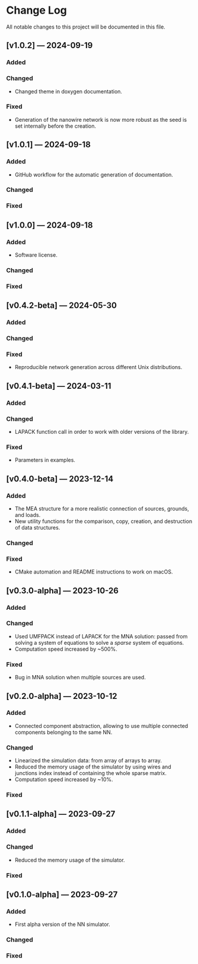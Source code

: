 # Change Log

All notable changes to this project will be documented in this file.

## [v1.0.2] — 2024-09-19

### Added
### Changed
- Changed theme in doxygen documentation.
### Fixed
- Generation of the nanowire network is now more robust as the seed is set internally before the creation.



## [v1.0.1] — 2024-09-18

### Added
- GitHub workflow for the automatic generation of documentation.
### Changed
### Fixed



## [v1.0.0] — 2024-09-18

### Added
- Software license.
### Changed
### Fixed



## [v0.4.2-beta] — 2024-05-30

### Added
### Changed
### Fixed
- Reproducible network generation across different Unix distributions.



## [v0.4.1-beta] — 2024-03-11

### Added
### Changed
- LAPACK function call in order to work with older versions of the library.
### Fixed
- Parameters in examples.



## [v0.4.0-beta] — 2023-12-14

### Added
- The MEA structure for a more realistic connection of sources, grounds, and loads.
- New utility functions for the comparison, copy, creation, and destruction of data structures.
### Changed
### Fixed
- CMake automation and README instructions to work on macOS.



## [v0.3.0-alpha] — 2023-10-26

### Added
### Changed
- Used UMFPACK instead of LAPACK for the MNA solution: passed from solving a system of equations to solve a _sparse_ system of equations.
- Computation speed increased by ~500%.
### Fixed
- Bug in MNA solution when multiple sources are used.



## [v0.2.0-alpha] — 2023-10-12

### Added
- Connected component abstraction, allowing to use multiple connected components belonging to the same NN.
### Changed
- Linearized the simulation data: from array of arrays to array.
- Reduced the memory usage of the simulator by using wires and junctions index instead of containing the whole sparse matrix.
- Computation speed increased by ~10%.
### Fixed



## [v0.1.1-alpha] — 2023-09-27

### Added
### Changed
- Reduced the memory usage of the simulator.
### Fixed



## [v0.1.0-alpha] — 2023-09-27

### Added
- First alpha version of the NN simulator.
### Changed
### Fixed
